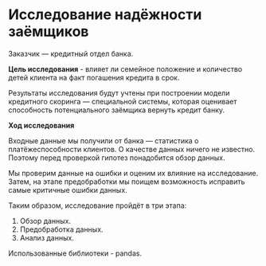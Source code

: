 # Исследование надёжности заёмщиков


Заказчик — кредитный отдел банка. 

**Цель исследования** - влияет ли семейное положение и количество детей клиента на факт погашения кредита в срок. 

Результаты исследования будут учтены при построении модели кредитного скоринга — специальной системы, которая оценивает способность потенциального заёмщика вернуть кредит банку.

**Ход исследования**

Входные данные мы получили от банка — статистика о платёжеспособности клиентов. О качестве данных ничего не известно. Поэтому перед проверкой гипотез понадобится обзор данных.

Мы проверим данные на ошибки и оценим их влияние на исследование. Затем, на этапе предобработки мы поищем возможность исправить самые критичные ошибки данных.

Таким образом, исследование пройдёт в три этапа:

1. Обзор данных.
2. Предобработка данных.
3. Анализ данных.

Использованные библиотеки - pandas.
